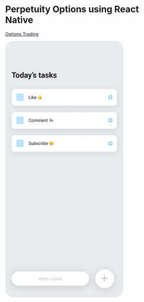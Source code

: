 # Perpetuity Options using React Native
<p>
  <a href="https://www.youtube.com/playlist?list=PLYBvEAka-q1hJuwRPYQPlEBBRm7_qGw_2">Options Trading</a>
</p>
<img src="./mockup.png" />
